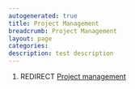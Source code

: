 ```yaml
---
autogenerated: true
title: Project Management
breadcrumb: Project Management
layout: page
categories: 
description: test description
---
```


1.  REDIRECT [Project management](Project_management )
